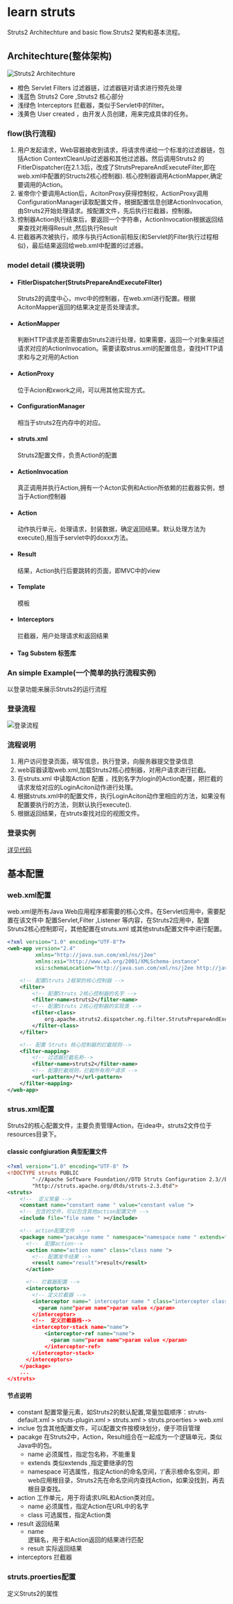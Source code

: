 # learn struts
Struts2 Architechture and basic flow.Struts2 架构和基本流程。
## Architechture(整体架构)
![Struts2 Architechture](img/Struts2-Architecture.png)
- 橙色
  Servlet Filters 过滤器链，过滤器链对请求进行预先处理
- 浅蓝色
  Struts2 Core ,Struts2 核心部分
- 浅绿色
  Interceptors 拦截器，类似于Servlet中的filter。
- 浅黄色
  User created ，由开发人员创建，用来完成具体的任务。
### flow(执行流程)
1. 用户发起请求，Web容器接收到请求，将请求传递给一个标准的过滤器链，包括Action ContextCleanUp过滤器和其他过滤器。然后调用Struts2 的FitlerDispatcher(在2.1.3后，改成了StrutsPrepareAndExecuteFilter,即在web.xml中配置的Structs2核心控制器).
核心控制器调用ActionMapper,确定要调用的Action。
2. 雀帝你个要调用Action后，AcitonProxy获得控制权，ActionProxy调用ConfigurationManager读取配置文件，根据配置信息创建ActionInvocation,由Struts2开始处理请求。按配置文件，先后执行拦截器，控制器。
3. 控制器Action执行结束后，要返回一个字符串，ActionInvocation根据返回结果查找对用得Result ,然后执行Result
4. 拦截器再次被执行，顺序与执行Action前相反(和Servlet的Filter执行过程相似)，最后结果返回给web.xml中配置的过滤器。
### model detail (模块说明)
- #### FitlerDispatcher(StrutsPrepareAndExecuteFilter)
  Struts2的调度中心，mvc中的控制器，在web.xml进行配置。根据AcitonMapper返回的结果决定是否处理请求。
- #### ActionMapper
  判断HTTP请求是否需要由Struts2进行处理，如果需要，返回一个对象来描述请求对应的ActionInvocation。需要读取strus.xml的配置信息，查找HTTP请求和与之对用的Action
- #### ActionProxy
  位于Acion和xwork之间，可以用其他实现方式。
- #### ConfigurationManager
  相当于struts2在内存中的对应。
- #### struts.xml
  Struts2配置文件，负责Action的配置
- #### ActionInvocation
  真正调用并执行Action,拥有一个Acton实例和Action所依赖的拦截器实例，想当于Action控制器
- #### Action
  动作执行单元，处理请求，封装数据，确定返回结果。默认处理方法为execute(),相当于servlet中的doxxx方法。
- #### Result
  结果，Action执行后要跳转的页面，即MVC中的view
- #### Template
  模板
- #### Interceptors
  拦截器，用户处理请求和返回结果
- #### Tag Substem 标签库
### An simple Example(一个简单的执行流程实例)
以登录功能来展示Struts2的运行流程
### 登录流程
 ![登录流程](img/login.PNG)
### 流程说明
1. 用户访问登录页面，填写信息，执行登录，向服务器提交登录信息
2. web容器读取web.xml,加载Struts2核心控制器，对用户请求进行拦截。
3. 在struts.xml 中读取Action 配置 ，找到名字为login的Action配置，把拦截的请求发给对应的LoginAciton动作进行处理。
4. 根据struts.xml中的配置文件，执行LoginAciton动作里相应的方法，如果没有配置要执行的方法，则默认执行execute().
5. 根据返回结果，在struts查找对应的视图文件。
### 登录实例
[详见代码](https://github.com/buniaowanfeng/LearnStruts2/tree/ch2)
## 基本配置
### web.xml配置
web.xml是所有Java Web应用程序都需要的核心文件。在Servlet应用中，需要配置在该文件中
配置Servlet,Filter ,Listener 等内容，在Struts2应用中，配置Struts2核心控制即可，其他配置在struts.xml
或其他struts配置文件中进行配置。
```xml
<?xml version="1.0" encoding="UTF-8"?>
<web-app version="2.4"
         xmlns="http://java.sun.com/xml/ns/j2ee"
         xmlns:xsi="http://www.w3.org/2001/XMLSchema-instance"
         xsi:schemaLocation="http://java.sun.com/xml/ns/j2ee http://java.sun.com/xml/ns/j2ee/web-app_2_4.xsd">

    <!-- 配置Struts 2框架的核心控制器 -->
    <filter>
        <!-- 配置Struts 2核心控制器的名字 -->
        <filter-name>struts2</filter-name>
        <!-- 配置Struts 2核心控制器的实现类 -->
        <filter-class>
            org.apache.struts2.dispatcher.ng.filter.StrutsPrepareAndExecuteFilter
        </filter-class>
    </filter>

    <!-- 配置 Struts 核心控制器的拦截规则-->
    <filter-mapping>
        <!-- 过滤器拦截名称-->
        <filter-name>struts2</filter-name>
        <!-- 配置拦截规则，拦截所有用户请求 -->
        <url-pattern>/*</url-pattern>
    </filter-mapping>
</web-app>
```
### strus.xml配置
Struts2的核心配置文件，主要负责管理Action，在idea中，struts2文件位于resources目录下。
#### classic confgiuration 典型配置文件
```xml
<?xml version="1.0" encoding="UTF-8" ?>
<!DOCTYPE struts PUBLIC
        "-//Apache Software Foundation//DTD Struts Configuration 2.3//EN"
        "http://struts.apache.org/dtds/struts-2.3.dtd">
<struts>
    <!--  定义常量 -->
    <constant name="constant name " value="constant value ">
    <!-- 包含的文件，可以包含其他action配置文件 -->
    <include file="file name " ></include>

    <!-- action配置文件  -->
    <package name="pacakge name " namespace="namespace name " extends="parent package name">
      <!--  配置action-->
      <action name="action name" class="class name ">
        <!-- 配置发牛结果 -->
        <result name="result">result</result>
      </action>

      <!-- 拦截器配置 -->
      <interceptors>
        <!-- 定义拦截器 -->
        <interceptor name=" interceptor name " class="interceptor class">
          <param name"param name">param value </param>
        </interceptor>
        <!--  定义拦截器栈-->
        <interceptor-stack name="name">
            <interceptor-ref name="name">
              <param name"param name">param value </param>
            </interceptor-ref>
        </interceptor-stack>
      </interceptors>
    </package>
    ...
</struts>
```
#### 节点说明
- constant
  配置常量元素，如Struts2的默认配置,常量加载顺序：struts-default.xml > struts-plugin.xml > struts.xml > struts.proerties > web.xml
- inclue
  包含其他配置文件，可以配置文件按模块划分，便于项目管理
- pacakge
  在Struts2中，Action，Result组合在一起成为一个逻辑单元，类似Java中的包。
  - name
    必须属性，指定包名称，不能重复
  - extends
    类似extends ,指定要继承的包
  - namespace
    可选属性，指定Action的命名空间，‘/’表示根命名空间，即web应用根目录，Struts2先在命名空间内查找Action，如果没找到，再去根目录查找。
- action
  工作单元，用于将请求URL和Action类对应。
  - name
    必须属性，指定Action在URL中的名字
  - class
    可选属性，指定Action类
- result
  返回结果
  - name  
    逻辑名，用于和Action返回的结果进行匹配
  - result 实际返回结果
- interceptors
  拦截器
### struts.proerties配置
定义Struts2的属性
